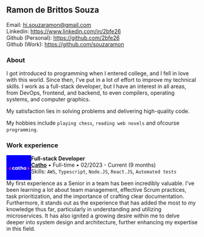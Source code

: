 ## Ramon de Brittos Souza

Email: hi.souzaramon@gmail.com \
Linkedin: https://www.linkedin.com/in/2bfe26 \
Github (Personal): https://github.com/2bfe26 \
Github (Work): https://github.com/souzaramon

### About

I got introduced to programming when I entered college, and I fell in love with this world. Since then, I've put in a lot of effort to improve my technical skills. I work as a full-stack developer, but I have an interest in all areas, from DevOps, frontend, and backend, to even compilers, operating systems, and computer graphics.

My satisfaction lies in solving problems and delivering high-quality code.

My hobbies include `playing chess`, `reading web novels` and ofcourse `programming`.

### Work experience

[<img align="left" height="65px" width="65px" alt="Warpnet" src="./assets/catho.png"/>](https://www.catho.com.br/)

**Full-stack Developer** \
[**Catho**](https://www.catho.com.br/) • Full-time • 02/2023 - Current (9 months) \
Skills: `AWS`, `Typescript`, `Node.JS`, `React.JS`, `Automated tests`

My first experience as a Senior in a team has been incredibly valuable. I've been learning a lot about team management, effective Scrum practices, task prioritization, and the importance of crafting clear documentation. Furthermore, it stands out as the experience that has added the most to my knowledge thus far, particularly in understanding and utilizing microservices. It has also ignited a growing desire within me to delve deeper into system design and architecture, further enhancing my expertise in this field.

<br/>
